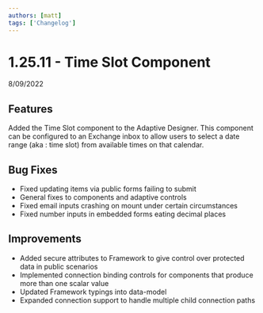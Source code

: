 ```yaml
---
authors: [matt]
tags: ['Changelog']
---
```


# 1.25.11 - Time Slot Component
8/09/2022

## Features

Added the Time Slot component to the Adaptive Designer. This component can be configured to an Exchange inbox to allow users to select a date range (aka : time slot) from available times on that calendar.

## Bug Fixes

- Fixed updating items via public forms failing to submit
- General fixes to components and adaptive controls
- Fixed email inputs crashing on mount under certain circumstances
- Fixed number inputs in embedded forms eating decimal places

## Improvements

- Added secure attributes to Framework to give control over protected data in public scenarios
- Implemented connection binding controls for components that produce more than one scalar value
- Updated Framework typings into data-model
- Expanded connection support to handle multiple child connection paths